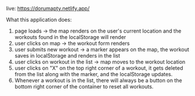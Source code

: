 live: https://dorumapty.netlify.app/

What this application does:

1. page loads -> the map renders on the user's current location and the workouts found in the localStorage will render
2. user clicks on map -> the workout form renders
3. user submits new workout -> a marker appears on the map, the workout saves in localStorage and renders in the list
4. user clicks on workout in the list -> map moves to the workout location
5. user clicks on "X" on the top right corner of a workout, it gets deleted from the list along with the marker, and the localStorage updates.
6. Whenever a workout is in the list, there will always be a button on the bottom right corner of the container to reset all workouts.
